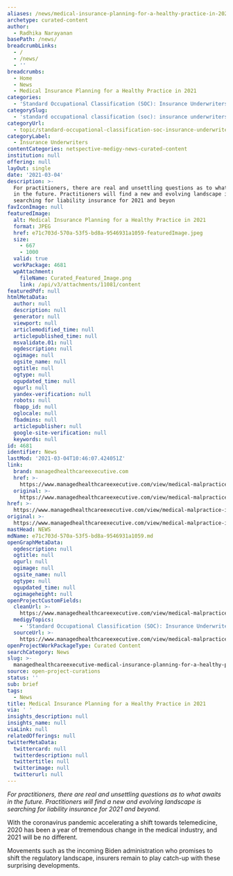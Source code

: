 ```yaml
---
aliases: /news/medical-insurance-planning-for-a-healthy-practice-in-2021
archetype: curated-content
author:
  - Radhika Narayanan
basePath: /news/
breadcrumbLinks:
  - /
  - /news/
  - ''
breadcrumbs:
  - Home
  - News
  - Medical Insurance Planning for a Healthy Practice in 2021
categories:
  - 'Standard Occupational Classification (SOC): Insurance Underwriters'
categorySlug:
  - 'standard occupational classification (soc): insurance underwriters'
categoryUrl:
  - topic/standard-occupational-classification-soc-insurance-underwriters
categoryLabel:
  - Insurance Underwriters
contentCategories: netspective-medigy-news-curated-content
institution: null
offering: null
layOut: single
date: '2021-03-04'
description: >-
  For practitioners, there are real and unsettling questions as to what awaits
  in the future. Practitioners will find a new and evolving landscape is
  searching for liability insurance for 2021 and beyon
favIconImage: null
featuredImage:
  alt: Medical Insurance Planning for a Healthy Practice in 2021
  format: JPEG
  href: e71c703d-570a-53f5-bd8a-9546931a1059-featuredImage.jpeg
  size:
    - 667
    - 1000
  valid: true
  workPackage: 4681
  wpAttachment:
    fileName: Curated_Featured_Image.png
    link: /api/v3/attachments/11081/content
featuredPdf: null
htmlMetaData:
  author: null
  description: null
  generator: null
  viewport: null
  articlemodified_time: null
  articlepublished_time: null
  msvalidate.01: null
  ogdescription: null
  ogimage: null
  ogsite_name: null
  ogtitle: null
  ogtype: null
  ogupdated_time: null
  ogurl: null
  yandex-verification: null
  robots: null
  fbapp_id: null
  oglocale: null
  fbadmins: null
  articlepublisher: null
  google-site-verification: null
  keywords: null
id: 4681
identifier: News
lastMod: '2021-03-04T10:46:07.424051Z'
link:
  brand: managedhealthcareexecutive.com
  href: >-
    https://www.managedhealthcareexecutive.com/view/medical-malpractice-insurance-planning-for-a-healthy-practice-in-2021
  original: >-
    https://www.managedhealthcareexecutive.com/view/medical-malpractice-insurance-planning-for-a-healthy-practice-in-2021
href: >-
  https://www.managedhealthcareexecutive.com/view/medical-malpractice-insurance-planning-for-a-healthy-practice-in-2021
original: >-
  https://www.managedhealthcareexecutive.com/view/medical-malpractice-insurance-planning-for-a-healthy-practice-in-2021
mastHead: NEWS
mdName: e71c703d-570a-53f5-bd8a-9546931a1059.md
openGraphMetaData:
  ogdescription: null
  ogtitle: null
  ogurl: null
  ogimage: null
  ogsite_name: null
  ogtype: null
  ogupdated_time: null
  ogimageheight: null
openProjectCustomFields:
  cleanUrl: >-
    https://www.managedhealthcareexecutive.com/view/medical-malpractice-insurance-planning-for-a-healthy-practice-in-2021
  medigyTopics:
    - 'Standard Occupational Classification (SOC): Insurance Underwriters'
  sourceUrl: >-
    https://www.managedhealthcareexecutive.com/view/medical-malpractice-insurance-planning-for-a-healthy-practice-in-2021
openProjectWorkPackageType: Curated Content
searchCategory: News
slug: >-
  managedhealthcareexecutive-medical-insurance-planning-for-a-healthy-practice-in-2021
source: open-project-curations
status: ''
sub: brief
tags:
  - News
title: Medical Insurance Planning for a Healthy Practice in 2021
via: ' '
insights_description: null
insights_name: null
viaLink: null
relatedOfferings: null
twitterMetaData:
  twittercard: null
  twitterdescription: null
  twittertitle: null
  twitterimage: null
  twitterurl: null
---
```

<p><i>For practitioners, there are real and unsettling questions as to what awaits in the future. Practitioners will find a new and evolving landscape is searching for liability insurance for 2021 and beyond.</i></p><p>With the coronavirus pandemic accelerating a shift towards telemedicine, 2020 has been a year of tremendous change in the medical industry, and 2021 will be no different.</p><p>Movements such as the incoming Biden administration who promises to shift the regulatory landscape, insurers remain to play catch-up with these surprising developments.</p>